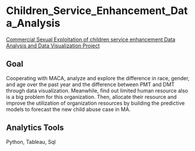 # Children_Service_Enhancement_Data_Analysis
[Commercial Sexual Exploitation of children service enhancement Data Analysis and Data Visualization Project](https://github.com/liuyixuan718/Children_Service_Enhancement_Data_Analysis/blob/main/capstone%20project_final%20version%20(1).pdf)

## Goal
Cooperating with MACA, analyze and explore the difference in race, gender, and age over the past year and the difference between PMT and DMT through data visualization. Meanwhile, find out limited human resource also is a big problem for this organization. Then, allocate their resource and improve the utilization of organization resources by building the predictive models to forecast the new child abuse case in MA.

## Analytics Tools
Python, Tableau, Sql
